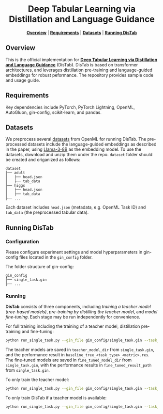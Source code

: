 <div align="center">

# Deep Tabular Learning via Distillation and Language Guidance

[**Overview**](#overview)
| [**Requirements**](#requirements)
| [**Datasets**](#datasets)
| [**Running DisTab**](#running-distab)
<!-- | [**Citation**](#citation) -->

</div>

## Overview
This is the official implementation for [**Deep Tabular Learning via Distillation and Language Guidance**](https://openreview.net/pdf?id=p6KIteShzf) (DisTab). DisTab is based on transformer architectures, and leverages distillation pre-training and language-guided embeddings for robust peformance. The repository provides sample code and usage guide.


## Requirements
Key dependencies include PyTorch, PyTorch Lightning, OpenML, AutoGluon, gin-config, scikit-learn, and pandas.

## Datasets
We preprocess several [datasets](https://drive.google.com/file/d/1P26lMRBLFpbgmTlXoAelGvtqQcfJn045/view?usp=sharing) from OpenML for running DisTab. The pre-processed datasets include the language-guided embeddings as described in the paper, using [Llama-3-8B](https://www.llama.com/llama-downloads/) as the embedding model. To use the datasets, download and unzip them under the repo. `dataset` folder should be created and origanized as follows:

```
dataset
├── adult
│   ├── head.json
│   ├── tab_data
├── higgs
│   ├── head.json
│   ├── tab_data
├── ...
```

Each dataset includes `head.json` (metadata, e.g. OpenML Task ID) and `tab_data` (the preprocessed tabular data).

## Running DisTab

### Configuration
Please configure experiment settings and model hyperparameters in gin-config files located in the `gin_config` folder.

The folder structure of gin-config:
```
gin_config
├── single_task.gin
├── ...
```

### Running

**DisTab** consists of three components, including *training a teacher model (tree-based models)*, *pre-training by distilling the teacher model*, and *model fine-tuning*. Each stage may be run independently for convenience.

For full training including the training of a teacher model, distillation pre-training and fine-tuning:
```bash
python run_single_task.py --gin_file gin_config/single_task.gin --task_name adult  --active_teacher_model --active_pre_training --active_fine_tuning
```
The teacher models are saved in `teacher_model_dir` from `single_task.gin`, and the performance result in `baseline_tree_<task_type>_<metric>.res`. The fine-tuned models are saved in `fine_tuned_model_dir` from `single_task.gin`, with the performance results in `fine_tuned_result_path` from `single_task.gin`.

To only train the teacher model:
```bash
python run_single_task.py --gin_file gin_config/single_task.gin --task_name {task_name}  --active_teacher_model
```

To only train DisTab if a teacher model is available:
```bash
python run_single_task.py --gin_file gin_config/single_task.gin --task_name {task_name} --active_pre_training --active_fine_tuning
```

<!-- ## Citation
If you find [**DisTab**](https://openreview.net/pdf?id=p6KIteShzf) helpful in your research, please cite the following paper:
```bibtex
@article{wang2024distab,
  title={Deep Tabular Learning via Distillation and Language Guidance},
  author={Ruohan Wang, Wenhao Fu, Carlo Ciliberto},
  journal={Transactions on Machine Learning Research},
  year={2024}
}
``` -->
